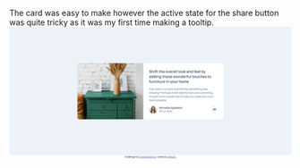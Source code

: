 The card was easy to make however the active state for the share button was quite tricky as it was my first time making a tooltip.
![](Screenshot.png)